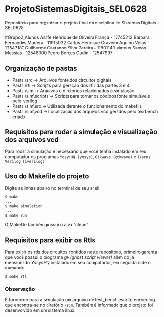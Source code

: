# ProjetoSistemasDigitais_SEL0628
Repositório para organizar o projeto final da disciplina de Sistemas Digitais - SEL0628

#Grupo2_Alunos
Asafe Henrique de Oliveira França - 12745212
Barbara Fernandes Madera - 11915032
Carlos Henrique Craveiro Aquino Veras - 12547187
Guilherme Castanon Silva Pereira - 11801140
Mateus Santos Messias - 12548000
Pedro Borges Gudin - 12547997

## Organização de pastas
- Pasta \src -> Arquivos fonte dos circuitos digitais
- Pasta \rtl -> Scripts para geração dos rtls das partes 3 e 4
- Pasta \sim -> Arquivos e diretorios relacionados à simulação
- Pasta \sim\scripts -> Scripts para tornar os códigos fonte simulaveis pelo iverilog
- Pasta \sim\src -> Utilizada durante o funcionamento do makefile
- Pasta \sim\vcd -> Localização dos arquivos vcd gerados pelo tesrbench criado

## Requisitos para rodar a simulação e visualização dos arquivos vcd
Para rodar a simulação é necessário que você tenha instalado em seu computador os programas
`YosysHQ (yosys)`, `Gtkwave (gtkwave)` e `Icarus Verilog (iverilog)`

## Uso do Makefile do projeto
Digite as linhas abaixo no terminal de seu shell

```bash
$ make
...
$ make simulation
...
$ make run
```
O Makefile também possui o alvo "clean"

## Requisitos para exibir os Rtls
Para exibir os rtls dos circuitos contidos neste repositório, primeiro garanta que você possui o programa *gv (ghost script viewer)* além do já mensionado *YosysHQ* instalado em seu computador, em seguida rode o comando
```bash
$ make rtl
```

### Observação
É fornecido para a simulação um arquivo de test_bench escrito em verilog que encontra-se no diretório `\sim`.
Também é informado que o projeto foi desenvolvido em um sistema linux.
